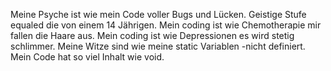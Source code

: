 Meine Psyche ist wie mein Code voller Bugs und Lücken.
Geistige Stufe equaled die von einem 14 Jährigen.
Mein coding ist wie Chemotherapie mir fallen die Haare aus.
Mein coding ist wie Depressionen es wird stetig schlimmer.
Meine Witze sind wie meine static Variablen -nicht definiert.
Mein Code hat so viel Inhalt wie void.

